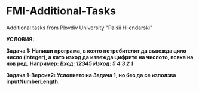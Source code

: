 # FMI-Additional-Tasks
Additional tasks from Plovdiv University "Paisii Hilendarski"

<b>УСЛОВИЯ:</b>

<b>Задача 1:<b>
Напиши програма, в която потребителят да въвежда цяло число (integer), а като изход да извежда цифрите на числото, всяка на нов ред. Например:
<i>Вход: 12345
Изход:
5
4
3
2
1</i>

<b>Задача 1-Версия2:</b>
Условието на Задача 1, но без да се използва inputNumberLength.
